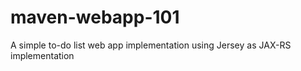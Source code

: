# maven-webapp-101

A simple to-do list web app implementation using Jersey as JAX-RS implementation

